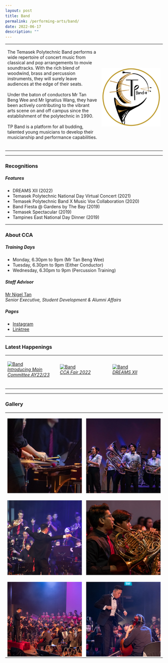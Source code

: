 ```yaml
---
layout: post
title: Band
permalink: /performing-arts/band/
date: 2022-06-17
description: ""
---
```

<table>
	<tbody>
		<tr>
			<td>
				<p>
                    The Temasek Polytechnic Band performs a wide repertoire of concert music from classical and pop arrangements to movie soundtracks. With the rich blend of woodwind, brass and percussion instruments, they will surely leave audiences at the edge of their seats. 
					<br>
					<br>
                    Under the baton of conductors Mr Tan Beng Wee and Mr Ignatius Wang, they have been actively contributing to the vibrant arts scene on and off campus since the establishment of the polytechnic in 1990.
					<br>
					<br>
                    TP Band is a platform for all budding, talented young musicians to develop their musicianship and performance capabilities.
                    <br>
                    <br>
				</p>
			</td>
			<td style="width:40%">
				<img alt="Band" style="display:block;margin-left:auto;margin-right:auto;" src="/images/Arts/Band/Band_logo.png">
			</td>
		</tr>
	</tbody>
</table>
	
<hr>
	
### Recognitions

##### Features
	
<ul>
    <li>DREAMS XII (2022)</li>  
    <li>Temasek Polytechnic National Day Virtual Concert (2021)</li>
    <li>Temasek Polytechnic Band X Music Vox Collaboration (2020)</li>
    <li>Band Fiesta @ Gardens by The Bay (2019)</li>
    <li>Temasek Spectacular (2019)</li>
    <li>Tampines East National Day Dinner (2019)</li>
</ul>

<hr>

### About CCA

##### Training Days
            
<ul>    
    <li>Monday, 6.30pm to 9pm (Mr Tan Beng Wee)</li>
    <li>Tuesday, 6.30pm to 9pm (Either Conductor)</li>
	<li>Wednesday, 6.30pm to 9pm (Percussion Training)</li>
</ul>


##### Staff Advisor

<p>
	<a href="mailto:nigeltan@tp.edu.sg">Mr Nigel Tan</a>
	<br>
	<i>Senior Executive, Student Development & Alumni Affairs</i>
</p>

##### Pages

<ul>
	<li><a href="https://www.instagram.com/temasekpolyband">Instagram</a></li>
	<li><a href="https://linktr.ee/TemasekPolyBand">Linktree</a></li>
</ul>

<hr>

### Latest Happenings

<table>
    <tr>
        <td style="width:33%"><br>
            <a href="https://www.instagram.com/p/CdpD4o0J9Qt/">
                <image src="/images/Arts/Band/BAND_Maincomm AY22-23.jpg" style="display:block;margin-left:auto;margin-right:auto;" alt="Band">
                <h6 style="margin-top:0%">Introducing Main Committee AY22/23</h6>
                </image>
            </a>
        </td>
        <td style="width:33%"><br>
            <a href="https://www.instagram.com/p/Cc5IJb6pm18/">
                <image src="/images/Arts/Band/BAND_CCA Fair 2022.png" style="display:block;margin-left:auto;margin-right:auto;" alt="Band">
                <h6 style="margin-top:0%">CCA Fair 2022</h6>    
                </image>
            </a>
        </td>
        <td style="width:33%"><br>
            <a href="https://www.instagram.com/p/CbXXgYQrCRo/">
                <image src="/images/Arts/Band/BAND_DREAMS XII.jpg" style="display:block;margin-left:auto;margin-right:auto;" alt="Band">
                <h6 style="margin-top:0%">DREAMS XII</h6>
                </image>
            </a>
        </td>
    </tr>
</table>
	
<hr>

### Gallery

<table>
	<tbody>
		<tr>
			<td style="width:50%"><br>
				<img alt="Band" style="display:block;margin-left:auto;margin-right:auto;" src="/images/Arts/Band/Band_pic_1.jpg">
			</td>
			<td style="width:50%"><br>
				<img alt="Band" style="display:block;margin-left:auto;margin-right:auto;" src="/images/Arts/Band/Band_pic_2.jpg">
			</td>
		</tr>
		<tr>
			<td style="width:50%"><br>
				<img alt="Band" style="display:block;margin-left:auto;margin-right:auto;" src="/images/Arts/Band/Band_pic_3.jpg">
			</td>
			<td style="width:50%"><br>
				<img alt="Band" style="display:block;margin-left:auto;margin-right:auto;" src="/images/Arts/Band/Band_pic_4.jpg">
			</td>
		</tr>
		<tr>
			<td style="width:50%"><br>
				<img alt="Band" style="display:block;margin-left:auto;margin-right:auto;" src="/images/Arts/Band/Band_pic_5.jpg">
			</td>
			<td style="width:50%"><br>
				<img alt="Band" style="display:block;margin-left:auto;margin-right:auto;" src="/images/Arts/Band/Band_pic_6.jpg">
			</td>
		</tr>
	</tbody>
</table>